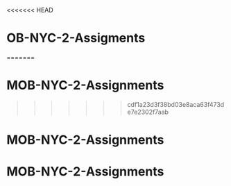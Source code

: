 <<<<<<< HEAD
# OB-NYC-2-Assigments
=======
# MOB-NYC-2-Assignments
>>>>>>> cdf1a23d3f38bd03e8aca63f473de7e2302f7aab
# MOB-NYC-2-Assignments
# MOB-NYC-2-Assignments
